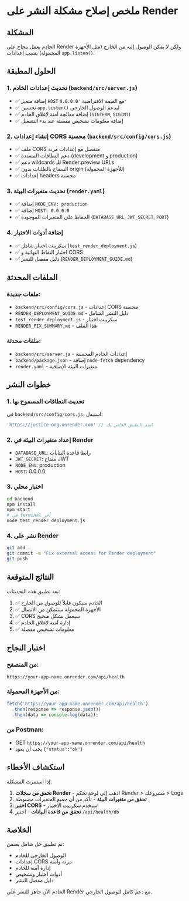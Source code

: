 # ملخص إصلاح مشكلة النشر على Render

## المشكلة
الخادم يعمل بنجاح على Render ولكن لا يمكن الوصول إليه من الخارج (مثل الأجهزة المحمولة) بسبب إعدادات `app.listen()`.

## الحلول المطبقة

### 1. تحديث إعدادات الخادم (`backend/src/server.js`)
- ✅ إضافة متغير `HOST` مع القيمة الافتراضية `'0.0.0.0'`
- ✅ تحسين `app.listen()` ليدعم الوصول الخارجي
- ✅ إضافة معالجة آمنة لإغلاق الخادم (`SIGTERM`, `SIGINT`)
- ✅ إضافة معلومات تشخيص مفصلة عند بدء التشغيل

### 2. إنشاء إعدادات CORS محسنة (`backend/src/config/cors.js`)
- ✅ ملف CORS منفصل مع إعدادات مرنة
- ✅ دعم النطاقات المتعددة (development و production)
- ✅ دعم wildcards للـ Render preview URLs
- ✅ السماح بالطلبات بدون origin (للأجهزة المحمولة)
- ✅ إعدادات headers محسنة

### 3. تحديث متغيرات البيئة (`render.yaml`)
- ✅ إضافة `NODE_ENV: production`
- ✅ إضافة `HOST: 0.0.0.0`
- ✅ الحفاظ على المتغيرات الموجودة (`DATABASE_URL`, `JWT_SECRET`, `PORT`)

### 4. إضافة أدوات الاختبار
- ✅ سكريبت اختبار شامل (`test_render_deployment.js`)
- ✅ اختبار النقاط النهائية و CORS
- ✅ دليل مفصل للنشر (`RENDER_DEPLOYMENT_GUIDE.md`)

## الملفات المحدثة

### ملفات جديدة:
- `backend/src/config/cors.js` - إعدادات CORS محسنة
- `RENDER_DEPLOYMENT_GUIDE.md` - دليل النشر الشامل
- `test_render_deployment.js` - سكريبت اختبار
- `RENDER_FIX_SUMMARY.md` - هذا الملف

### ملفات محدثة:
- `backend/src/server.js` - إعدادات الخادم المحسنة
- `backend/package.json` - إضافة `node-fetch` dependency
- `render.yaml` - متغيرات البيئة الإضافية

## خطوات النشر

### 1. تحديث النطاقات المسموح بها
في `backend/src/config/cors.js`، استبدل:
```javascript
'https://justice-org.onrender.com' // باسم التطبيق الخاص بك
```

### 2. إعداد متغيرات البيئة في Render
- `DATABASE_URL`: رابط قاعدة البيانات
- `JWT_SECRET`: مفتاح JWT
- `NODE_ENV`: production
- `HOST`: 0.0.0.0

### 3. اختبار محلي
```bash
cd backend
npm install
npm start
# في terminal آخر
node test_render_deployment.js
```

### 4. نشر على Render
```bash
git add .
git commit -m "Fix external access for Render deployment"
git push
```

## النتائج المتوقعة

بعد تطبيق هذه التحديثات:

1. ✅ الخادم سيكون قابلاً للوصول من الخارج
2. ✅ الأجهزة المحمولة ستتمكن من الاتصال
3. ✅ CORS سيعمل بشكل صحيح
4. ✅ إدارة آمنة لإغلاق الخادم
5. ✅ معلومات تشخيص مفصلة

## اختبار النجاح

### من المتصفح:
```
https://your-app-name.onrender.com/api/health
```

### من الأجهزة المحمولة:
```javascript
fetch('https://your-app-name.onrender.com/api/health')
  .then(response => response.json())
  .then(data => console.log(data));
```

### من Postman:
- GET `https://your-app-name.onrender.com/api/health`
- يجب أن يعود `{"status":"ok"}`

## استكشاف الأخطاء

إذا استمرت المشكلة:

1. **تحقق من سجلات Render** - اذهب إلى لوحة تحكم Render > مشروعك > Logs
2. **تحقق من متغيرات البيئة** - تأكد من أن جميع المتغيرات مضبوطة
3. **اختبر CORS** - استخدم سكريبت الاختبار
4. **تحقق من قاعدة البيانات** - اختبر `/api/health/db`

## الخلاصة

تم تطبيق حل شامل يضمن:
- الوصول الخارجي للخادم
- إعدادات CORS مرنة وآمنة
- إدارة آمنة للخادم
- أدوات اختبار وتشخيص
- دليل مفصل للنشر

الخادم الآن جاهز للنشر على Render مع دعم كامل للوصول الخارجي.
